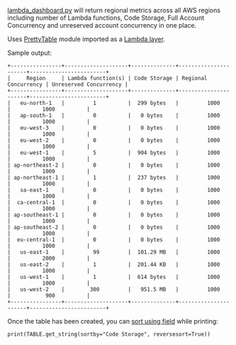 [lambda_dashboard.py](lambda_dashboard.py) will return regional metrics across all AWS regions including number of Lambda functions, Code Storage, Full Account Concurrency and unreserved account concurrency in one place.

Uses [PrettyTable](https://pypi.org/project/PrettyTable/) module imported as a [Lambda layer](/lambda-layer/prettyTable.zip).


Sample output:
```
+----------------+--------------------+--------------+----------------------+------------------------+
|     Region     | Lambda function(s) | Code Storage | Regional Concurrency | Unreserved Concurrency |
+----------------+--------------------+--------------+----------------------+------------------------+
|   eu-north-1   |         1          |  299 bytes   |         1000         |          1000          |
|   ap-south-1   |         0          |   0 bytes    |         1000         |          1000          |
|   eu-west-3    |         0          |   0 bytes    |         1000         |          1000          |
|   eu-west-2    |         0          |   0 bytes    |         1000         |          1000          |
|   eu-west-1    |         5          |  904 bytes   |         1000         |          1000          |
| ap-northeast-2 |         0          |   0 bytes    |         1000         |          1000          |
| ap-northeast-1 |         1          |  237 bytes   |         1000         |          1000          |
|   sa-east-1    |         0          |   0 bytes    |         1000         |          1000          |
|  ca-central-1  |         0          |   0 bytes    |         1000         |          1000          |
| ap-southeast-1 |         0          |   0 bytes    |         1000         |          1000          |
| ap-southeast-2 |         0          |   0 bytes    |         1000         |          1000          |
|  eu-central-1  |         0          |   0 bytes    |         1000         |          1000          |
|   us-east-1    |         99         |  101.29 MB   |         1000         |          2000          |
|   us-east-2    |         1          |  201.44 KB   |         1000         |          1000          |
|   us-west-1    |         1          |  614 bytes   |         1000         |          1000          |
|   us-west-2    |        300         |   951.5 MB   |         1000         |           900          |
+----------------+--------------------+--------------+----------------------+------------------------+
```

Once the table has been created, you can [sort using field](https://github.com/jazzband/prettytable#sorting-your-table-by-a-field) while printing:

``` print(TABLE.get_string(sortby="Code Storage", reversesort=True)) ```
